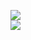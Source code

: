 [![](https://img.shields.io/badge/Made%20With-Github%20Spray-lightgrey.svg?style=for-the-badge&logo=github)](https://github.com/Annihil/github-spray#20243)  
[![](https://i.imgur.com/2DrTn0Z.gif)](https://github.com/Annihil/github-spray)